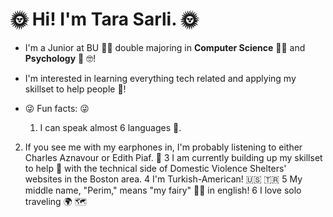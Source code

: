 # :sun_with_face: Hi! I'm Tara Sarli. :sun_with_face:


- I'm a Junior at BU :woman_student: double majoring in **Computer Science** :woman_technologist: and **Psychology** :partying_face: :nerd_face:!
- I'm interested in learning everything tech related and applying my skillset to help people :smiling_face_with_three_hearts:!


- :stuck_out_tongue_winking_eye: Fun facts: :stuck_out_tongue_winking_eye:
    1. I can speak almost 6 languages :call_me_hand:.
2. If you see me with my earphones in, I'm probably listening to either Charles Aznavour or Edith Piaf. :woman_dancing:
  3 I am currently building up my skillset to help :crossed_fingers: with the technical side of Domestic Violence Shelters' websites in the Boston area. 
  4 I'm Turkish-American! :us: :tr:
  5 My middle name, "Perim," means "my fairy" :fairy_woman: in english!
  6 I love solo traveling :earth_africa: :world_map:
